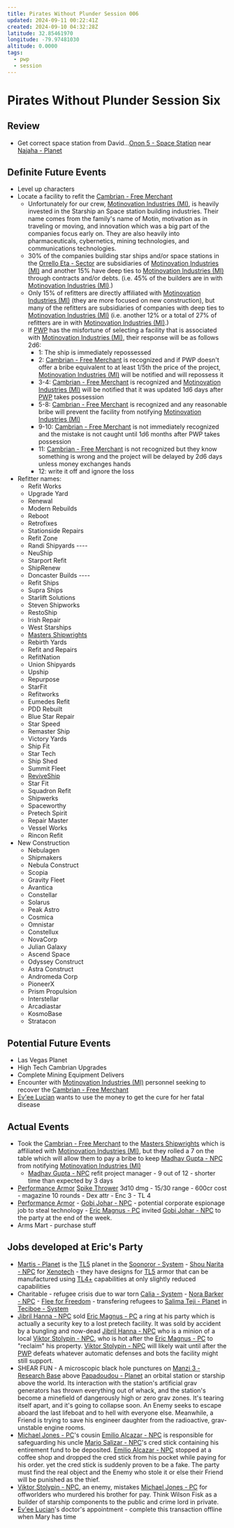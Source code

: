 ```yaml
---
title: Pirates Without Plunder Session 006
updated: 2024-09-11 00:22:41Z
created: 2024-09-10 04:32:28Z
latitude: 32.85461970
longitude: -79.97481030
altitude: 0.0000
tags:
  - pwp
  - session
---
```


# Pirates Without Plunder Session Six

## Review

-   Get correct space station from David...[Onon 5 - Space Station](Onon%205%20-%20Space%20Station.md) near [Najaha - Planet](Najaha%20-%20Planet.md)

## Definite Future Events

-   Level up characters
-   Locate a facility to refit the [Cambrian - Free Merchant](Cambrian%20-%20Free%20Merchant.md)
    -   Unfortunately for our crew, [Motinovation Industries (MI)](Motinovation%20Industries%20(MI).md), is heavily invested in the Starship an Space station building industries. Their name comes from the family\'s name of Motin, motivation as in traveling or moving, and innovation which was a big part of the companies focus early on. They are also heavily into pharmaceuticals, cybernetics, mining technologies, and communications technologies.
    -   30% of the companies building star ships and/or space stations in the [Orrello Eta - Sector](Orrello%20Eta%20-%20Sector.md) are subsidiaries of [Motinovation Industries (MI)](Motinovation%20Industries%20(MI).md) and another 15% have deep ties to [Motinovation Industries (MI)](Motinovation%20Industries%20(MI).md) through contracts and/or debts. (i.e. 45% of the builders are in with [Motinovation Industries (MI)](Motinovation%20Industries%20(MI).md).)
    -   Only 15% of refitters are directly affiliated with [Motinovation Industries (MI)](Motinovation%20Industries%20(MI).md) (they are more focused on new construction), but many of the refitters are subsidiaries of companies with deep ties to [Motinovation Industries (MI)](Motinovation%20Industries%20(MI).md) (i.e. another 12% or a total of 27% of refitters are in with [Motinovation Industries (MI)](Motinovation%20Industries%20(MI).md).)
    -   If [PWP](PWP.md) has the misfortune of selecting a facility that is associated with [Motinovation Industries (MI)](Motinovation%20Industries%20(MI).md), their response will be as follows 2d6:
        -   1: The ship is immediately repossessed
        -   2: [Cambrian - Free Merchant](Cambrian%20-%20Free%20Merchant.md) is recognized and if PWP doesn't offer a bribe equivalent to at least 1/5th the price of the project, [Motinovation Industries (MI)](Motinovation%20Industries%20(MI).md) will be notified and will repossess it
        -   3-4: [Cambrian - Free Merchant](Cambrian%20-%20Free%20Merchant.md) is recognized and [Motinovation Industries (MI)](Motinovation%20Industries%20(MI).md) will be notified that it was updated 1d6 days after [PWP](PWP.md) takes possession
        -   5-8: [Cambrian - Free Merchant](Cambrian%20-%20Free%20Merchant.md) is recognized and any reasonable bribe will prevent the facility from notifying [Motinovation Industries (MI)](Motinovation%20Industries%20(MI).md)
        -   9-10: [Cambrian - Free Merchant](Cambrian%20-%20Free%20Merchant.md) is not immediately recognized and the mistake is not caught until 1d6 months after PWP takes possession
        -   11: [Cambrian - Free Merchant](Cambrian%20-%20Free%20Merchant.md) is not recognized but they know something is wrong and the project will be delayed by 2d6 days unless money exchanges hands
        -   12: write it off and ignore the loss
-   Refitter names:
    -   Refit Works
    -   Upgrade Yard
    -   Renewal
    -   Modern Rebuilds
    -   Reboot
    -   Retrofixes
    -   Stationside Repairs
    -   Refit Zone
    -   Randi Shipyards ----
    -   NeuShip
    -   Starport Refit
    -   ShipRenew
    -   Doncaster Builds ----
    -   Refit Ships
    -   Supra Ships
    -   Starlift Solutions
    -   Steven Shipworks
    -   RestoShip
    -   Irish Repair
    -   West Starships
    -  [Masters Shipwrights](Masters%20Shipwrights.md)
    -   Rebirth Yards
    -   Refit and Repairs
    -   RefitNation
    -   Union Shipyards
    -   Upship
    -   Repurpose
    -   StarFit
    -   Refitworks
    -   Eumedes Refit
    -   PDD Rebuilt
    -   Blue Star Repair
    -   Star Speed
    -   Remaster Ship
    -   Victory Yards
    -   Ship Fit
    -   Star Tech
    -   Ship Shed
    -   Summit Fleet
    -   [ReviveShip](ReviveShip.md)
    -   Star Fit
    -   Squadron Refit
    -   Shipwerks
    -   Spaceworthy
    -   Pretech Spirit
    -   Repair Master
    -   Vessel Works
    -   Rincon Refit
-   New Construction
    -   Nebulagen
    -   Shipmakers
    -   Nebula Construct
    -   Scopia
    -   Gravity Fleet
    -   Avantica
    -   Constellar
    -   Solarus
    -   Peak Astro
    -   Cosmica
    -   Omnistar
    -   Constellux
    -   NovaCorp
    -   Julian Galaxy
    -   Ascend Space
    -   Odyssey Construct
    -   Astra Construct
    -   Andromeda Corp
    -   PioneerX
    -   Prism Propulsion
    -   Interstellar
    -   Arcadiastar
    -   KosmoBase
    -   Stratacon

## Potential Future Events

-   Las Vegas Planet
-   High Tech Cambrian Upgrades
-   Complete Mining Equipment Delivers
-   Encounter with [Motinovation Industries (MI)](Motinovation%20Industries%20(MI).md) personnel seeking to recover the [Cambrian - Free Merchant](Cambrian%20-%20Free%20Merchant.md)
-   [Ev'ee Lucian](Ev_ee%20Lucian%20-%20PC.md) wants to use the money to get the cure for her fatal disease

## Actual Events

-   Took the [Cambrian - Free Merchant](Cambrian%20-%20Free%20Merchant.md) to the [Masters Shipwrights](Masters%20Shipwrights.md) which is affiliated with [Motinovation Industries (MI)](Motinovation%20Industries%20(MI).md), but they rolled a 7 on the table which will allow them to pay a bribe to keep [Madhav Gupta - NPC](Madhav%20Gupta%20-%20NPC.md) from notifying [Motinovation Industries (MI)](Motinovation%20Industries%20(MI).md)
    -  [Madhav Gupta - NPC](Madhav%20Gupta%20-%20NPC.md) refit project manager - 9 out of 12 - shorter time than expected by 3 days
-   [Performance Armor](Performance%20Armor.md) [Spike Thrower](Ranged%20Weapons)  3d10 dmg - 15/30 range - 600cr cost - magazine 10 rounds - Dex attr - Enc 3 - TL 4
-   [Performance Armor](Performance%20Armor.md) - [Gobi Johar - NPC](Gobi%20Johar%20-%20NPC.md) - potential corporate espionage job to steal [](Common%20Armor%20Varieties#Vestimentum|Vestimentum) technology - [Eric Magnus - PC](Eric%20Magnus%20-%20PC.md) invited [Gobi Johar - NPC](Gobi%20Johar%20-%20NPC.md) to the party at the end of the week.
-   Arms Mart - purchase stuff

## Jobs developed at Eric\'s Party

-   [Martis - Planet](Martis%20-%20Planet.md) is the [TL5](TL5) planet in the [Soonoror - System](Soonoror%20-%20System.md) - [Shou Narita - NPC](Shou%20Narita%20-%20NPC.md) for [Xenotech](Xenotech.md) - they have designs for [TL5](TL5)  [](Common%20Armor%20Varieties#Vestimentum|Vestimentum) armor that can be manufactured using [TL4+](TL4+) capabilities at only slightly reduced capabilities
-   Charitable - refugee crisis due to war torn [Calia - System](Calia%20-%20System.md) - [Nora Barker - NPC](Nora%20Barker%20-%20NPC.md) - [Flee for Freedom](Flee%20for%20Freedom.md) - transfering refugees to [Salima Teji - Planet](Salima%20Teji%20-%20Planet.md) in [Teciboe - System](Teciboe%20-%20System.md)
-  [Jibril Hanna - NPC](Jibril%20Hanna%20-%20NPC.md) sold [Eric Magnus - PC](Eric%20Magnus%20-%20PC.md) a ring at his party which is actually a security key to a lost pretech facility. It was sold by accident by a bungling and now-dead [Jibril Hanna - NPC](Jibril%20Hanna%20-%20NPC.md) who is a minion of a local [Viktor Stolypin - NPC](Viktor%20Stolypin%20-%20NPC.md), who is hot after the [Eric Magnus - PC](Eric%20Magnus%20-%20PC.md) to "reclaim" his property. [Viktor Stolypin - NPC](Viktor%20Stolypin%20-%20NPC.md) will likely wait until after the [PWP](PWP.md) defeats whatever automatic defenses and bots the facility might still support.
-   SHEAR FUN - A microscopic black hole punctures on [Manzi 3 - Research Base](Manzi%203%20-%20Research%20Base.md) above [Papadoudou - Planet](Papadoudou%20-%20Planet.md) an orbital station or starship above the world. Its interaction with the station's artificial grav generators has thrown everything out of whack, and the station's become a minefield of dangerously high or zero grav zones. It's tearing itself apart, and it's going to collapse soon. An Enemy seeks to escape aboard the last lifeboat and to hell with everyone else. Meanwhile, a Friend is trying to save his engineer daughter from the radioactive, grav-unstable engine rooms.
-  [Michael Jones - PC](Michael%20Jones%20-%20PC.md)'s cousin [Emilio Alcazar - NPC](Emilio%20Alcazar%20-%20NPC.md) is responsible for safeguarding his uncle [Mario Salizar - NPC](Mario%20Salizar%20-%20NPC.md)'s cred stick containing his entirement fund to be deposited. [Emilio Alcazar - NPC](Emilio%20Alcazar%20-%20NPC.md) stopped at a coffee shop and dropped the cred stick from his pocket while paying for his order. yet the cred stick is suddenly proven to be a fake. The party must find the real object and the Enemy who stole it or else their Friend will be punished as the thief.
-  [Viktor Stolypin - NPC](Viktor%20Stolypin%20-%20NPC.md), an enemy, mistakes [Michael Jones - PC](Michael%20Jones%20-%20PC.md) for offworlders who murdered his brother for pay. Think Wilson Fisk as a builder of starship components to the public and crime lord in private.
-  [Ev'ee Lucian](Ev_ee%20Lucian%20-%20PC.md)'s doctor\'s appointment - complete this transaction offline when Mary has time
